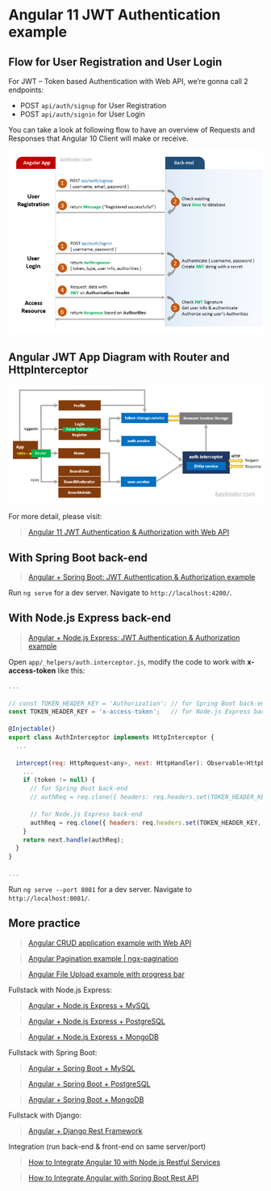 # Angular 11 JWT Authentication example

## Flow for User Registration and User Login
For JWT – Token based Authentication with Web API, we’re gonna call 2 endpoints:
- POST `api/auth/signup` for User Registration
- POST `api/auth/signin` for User Login

You can take a look at following flow to have an overview of Requests and Responses that Angular 10 Client will make or receive.

![angular-11-jwt-authentication-flow](angular-11-jwt-authentication-flow.png)

## Angular JWT App Diagram with Router and HttpInterceptor
![angular-11-jwt-authentication-overview](angular-11-jwt-authentication-overview.png)

For more detail, please visit:
> [Angular 11 JWT Authentication & Authorization with Web API](https://bezkoder.com/angular-11-jwt-auth/)

## With Spring Boot back-end

> [Angular + Spring Boot: JWT Authentication & Authorization example](https://bezkoder.com/angular-11-spring-boot-jwt-auth/)

Run `ng serve` for a dev server. Navigate to `http://localhost:4200/`.

## With Node.js Express back-end

> [Angular + Node.js Express: JWT Authentication & Authorization example](https://bezkoder.com/node-js-express-angular-10-jwt-auth/)

Open `app/_helpers/auth.interceptor.js`, modify the code to work with **x-access-token** like this:
```js
...

// const TOKEN_HEADER_KEY = 'Authorization'; // for Spring Boot back-end
const TOKEN_HEADER_KEY = 'x-access-token';   // for Node.js Express back-end

@Injectable()
export class AuthInterceptor implements HttpInterceptor {
  ...

  intercept(req: HttpRequest<any>, next: HttpHandler): Observable<HttpEvent<any>> {
    ...
    if (token != null) {
      // for Spring Boot back-end
      // authReq = req.clone({ headers: req.headers.set(TOKEN_HEADER_KEY, 'Bearer ' + token) });

      // for Node.js Express back-end
      authReq = req.clone({ headers: req.headers.set(TOKEN_HEADER_KEY, token) });
    }
    return next.handle(authReq);
  }
}

...
```

Run `ng serve --port 8081` for a dev server. Navigate to `http://localhost:8081/`.

## More practice

> [Angular CRUD application example with Web API](https://bezkoder.com/angular-10-crud-app/)

> [Angular Pagination example | ngx-pagination](https://github.com/bezkoder/angular-10-pagination-example)

> [Angular File Upload example with progress bar](https://bezkoder.com/angular-10-file-upload/)

Fullstack with Node.js Express:
> [Angular + Node.js Express + MySQL](https://bezkoder.com/angular-10-node-js-express-mysql/)

> [Angular + Node.js Express + PostgreSQL](https://bezkoder.com/angular-10-node-express-postgresql/)

> [Angular + Node.js Express + MongoDB](https://bezkoder.com/angular-10-mongodb-node-express/)

Fullstack with Spring Boot:
> [Angular + Spring Boot + MySQL](https://bezkoder.com/angular-10-spring-boot-crud/)

> [Angular + Spring Boot + PostgreSQL](https://bezkoder.com/angular-10-spring-boot-postgresql/)

> [Angular + Spring Boot + MongoDB](https://bezkoder.com/angular-10-spring-boot-mongodb/)

Fullstack with Django:
> [Angular + Django Rest Framework](https://bezkoder.com/django-angular-10-crud-rest-framework/)

Integration (run back-end & front-end on same server/port)
> [How to Integrate Angular 10 with Node.js Restful Services](https://bezkoder.com/integrate-angular-10-node-js/)

> [How to Integrate Angular with Spring Boot Rest API](https://bezkoder.com/integrate-angular-spring-boot/)